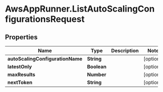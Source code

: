 # AwsAppRunner.ListAutoScalingConfigurationsRequest

## Properties

Name | Type | Description | Notes
------------ | ------------- | ------------- | -------------
**autoScalingConfigurationName** | **String** |  | [optional] 
**latestOnly** | **Boolean** |  | [optional] 
**maxResults** | **Number** |  | [optional] 
**nextToken** | **String** |  | [optional] 


